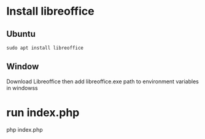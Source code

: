 # Install libreoffice
## Ubuntu
```shell
sudo apt install libreoffice
```

## Window
Download Libreoffice then add libreoffice.exe path to environment variables in windowss

# run index.php
php index.php
